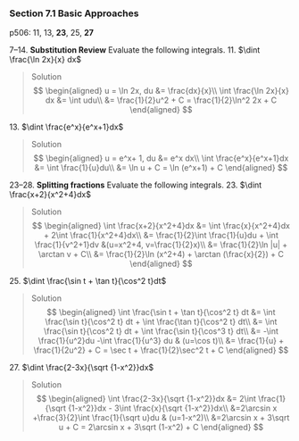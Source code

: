 ### Section 7.1 Basic Approaches
p506: 11, 13, **23**, 25, **27**

7–14\. **Substitution Review** Evaluate the following integrals.
11\. $\dint \frac{\ln 2x}{x} dx$
>Solution
$$
\begin{aligned}
u = \ln 2x, du &= \frac{dx}{x}\\
\int \frac{\ln 2x}{x} dx &= \int udu\\
&= \frac{1}{2}u^2 + C = \frac{1}{2}\ln^2 2x + C
\end{aligned}
$$

13\. $\dint \frac{e^x}{e^x+1}dx$
>Solution
$$
\begin{aligned}
u = e^x+ 1, du &= e^x dx\\
\int \frac{e^x}{e^x+1}dx &= \int \frac{1}{u}du\\
&= \ln u + C = \ln (e^x+1) + C
\end{aligned}
$$

23–28\. **Splitting fractions** Evaluate the following integrals.
23\. $\dint \frac{x+2}{x^2+4}dx$
>Solution
$$
\begin{aligned}
\int \frac{x+2}{x^2+4}dx &= \int \frac{x}{x^2+4}dx + 2\int \frac{1}{x^2+4}dx\\
&= \frac{1}{2}\int \frac{1}{u}du + \int \frac{1}{v^2+1}dv &(u=x^2+4, v=\frac{1}{2}x)\\
&= \frac{1}{2}\ln |u| + \arctan v + C\\
&= \frac{1}{2}\ln (x^2+4) + \arctan (\frac{x}{2}) + C
\end{aligned}
$$

<!-- pagebreak -->
25\. $\dint \frac{\sin t + \tan t}{\cos^2 t}dt$
>Solution
$$
\begin{aligned}
\int \frac{\sin t + \tan t}{\cos^2 t} dt &= \int \frac{\sin t}{\cos^2 t} dt + \int \frac{\tan t}{\cos^2 t} dt\\
&= \int \frac{\sin t}{\cos^2 t} dt + \int \frac{\sin t}{\cos^3 t} dt\\
&= -\int \frac{1}{u^2}du -\int \frac{1}{u^3} du & (u=\cos t)\\
&= \frac{1}{u} + \frac{1}{2u^2} + C = \sec t + \frac{1}{2}\sec^2 t + C
\end{aligned}
$$

27\. $\dint \frac{2-3x}{\sqrt {1-x^2}}dx$
>Solution
$$
\begin{aligned}
\int \frac{2-3x}{\sqrt {1-x^2}}dx &= 2\int \frac{1}{\sqrt {1-x^2}}dx - 3\int \frac{x}{\sqrt {1-x^2}}dx\\
&=2\arcsin x +\frac{3}{2}\int \frac{1}{\sqrt u}du & (u=1-x^2)\\
&=2\arcsin x + 3\sqrt u + C = 2\arcsin x + 3\sqrt (1-x^2) + C
\end{aligned}
$$
